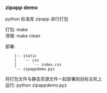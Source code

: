 ### zipapp demo

python 标准库 zipapp 进行打包

打包: make  
清理: make clean  

部署:
```  
    |-- static  
    |   `-- css  
    |       `-- index.css  
    `-- zipappdemo.pyz  
```
将打包文件与静态资源文件一起部署到目标主机上  
运行: python zipappdemo.pyz  
